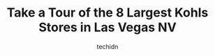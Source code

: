 ---
layout: ampstory
image: https://i0.wp.com/www.depkes.org/wp-content/uploads/2023/06/kohls-0-in-las-vegas-nv-1685965562.jpeg?resize=640,853
author: techidn
featured: false
description: Discover the impressive array of Kohls options in Las Vegas NV, where you can find 8 of the largest Kohls establishments in the area. From renowned classics to hidden gems, Las Vegas NV offe
title: Take a Tour of the 8 Largest Kohls Stores in Las Vegas NV
cover:
   title: Take a Tour of the 8 Largest Kohls Stores in Las Vegas NV
   subtitle: Rickpate
   background: https://www.depkes.org/wp-content/uploads/2023/06/kohls-0-in-las-vegas-nv-1685965562.jpeg

pages: 
 - layout: thirds
   top: <h1>#1 Kohls</h1>
   bottom: "<p>Great customer service, clean store, a pleasurable shopping experience.Update - even during hectic holiday hours the staff is courteous & helpful!</p>"
   background: https://www.depkes.org/wp-content/uploads/2023/06/kohls-1-in-las-vegas-nv-1685965562.jpeg
   backgroundblur: true
 - layout: thirds
   top: <h1>#2 Kohls</h1>
   bottom: "<p>4250 Blue Diamond Rd, Las Vegas, NV 89139, United States</p>"
   background: https://www.depkes.org/wp-content/uploads/2023/06/kohls-2-in-las-vegas-nv-1685965563.jpeg
   cta:
      link: https://www.depkes.org/blog/take-a-tour-of-the-8-largest-kohls-stores-in-las-vegas-nv/
      text: Take a Tour of the 8 Largest Kohls Stores in Las Vegas NV
 - layout: thirds
   top: <h1>#3 Kohls</h1>
   bottom: "<p>6650 N 5th St, North Las Vegas, NV 89084, United States</p>"
   background: https://www.depkes.org/wp-content/uploads/2023/06/kohls-3-in-las-vegas-nv-1685965563.jpeg
   cta:
      link: https://www.depkes.org/blog/take-a-tour-of-the-8-largest-kohls-stores-in-las-vegas-nv/
      text: Take a Tour of the 8 Largest Kohls Stores in Las Vegas NV
 - layout: thirds
   top: <h1>#4 Kohls</h1>
   bottom: "<p>6700 N Durango Dr, Las Vegas, NV 89149, United States</p>"
   background: https://images.unsplash.com/photo-1602536052359-ef94c21c5948?ixlib=rb-4.0.3&ixid=MnwxMjA3fDB8MHxwaG90by1wYWdlfHx8fGVufDB8fHx8&auto=format&fit=crop&w=640&h=853&q=80
   cta:
      link: https://www.depkes.org/blog/take-a-tour-of-the-8-largest-kohls-stores-in-las-vegas-nv/
      text: Take a Tour of the 8 Largest Kohls Stores in Las Vegas NV
 - layout: thirds
   top: <h1>#5 Kohls</h1>
   bottom: "<p>1300 S Nellis Blvd, Las Vegas, NV 89104, United States</p>"
   background: https://images.unsplash.com/photo-1614648718611-0635f29016cb?ixlib=rb-4.0.3&ixid=MnwxMjA3fDB8MHxwaG90by1wYWdlfHx8fGVufDB8fHx8&auto=format&fit=crop&w=640&h=853&q=80
   cta:
      link: https://www.depkes.org/blog/take-a-tour-of-the-8-largest-kohls-stores-in-las-vegas-nv/
      text: Take a Tour of the 8 Largest Kohls Stores in Las Vegas NV
 - layout: thirds
   top: <h1>#6 Kohls</h1>
   bottom: "<p>1316 W Sunset Rd, Henderson, NV 89014, United States</p>"
   background: https://images.unsplash.com/photo-1608501821300-4f99e58bba77?ixlib=rb-4.0.3&ixid=MnwxMjA3fDB8MHxwaG90by1wYWdlfHx8fGVufDB8fHx8&auto=format&fit=crop&w=640&h=853&q=80
   cta:
      link: https://www.depkes.org/blog/take-a-tour-of-the-8-largest-kohls-stores-in-las-vegas-nv/
      text: Take a Tour of the 8 Largest Kohls Stores in Las Vegas NV
 - layout: thirds
   top: <h1>#7 Kohls</h1>
   bottom: "<p>4265 S Grand Canyon Dr, Las Vegas, NV 89147, United States</p>"
   background: https://images.unsplash.com/photo-1533735380053-eb8d0759b24a?ixlib=rb-4.0.3&ixid=MnwxMjA3fDB8MHxwaG90by1wYWdlfHx8fGVufDB8fHx8&auto=format&fit=crop&w=640&h=853&q=80
   cta:
      link: https://www.depkes.org/blog/take-a-tour-of-the-8-largest-kohls-stores-in-las-vegas-nv/
      text: Take a Tour of the 8 Largest Kohls Stores in Las Vegas NV
 - layout: thirds
   middle: Continue reading...
   background: https://images.unsplash.com/photo-1489648022186-8f49310909a0?ixlib=rb-4.0.3&ixid=MnwxMjA3fDB8MHxwaG90by1wYWdlfHx8fGVufDB8fHx8&auto=format&fit=crop&w=640&h=853&q=80
   cta:
      link: https://www.depkes.org/blog/take-a-tour-of-the-8-largest-kohls-stores-in-las-vegas-nv/
      text: Take a Tour of the 8 Largest Kohls Stores in Las Vegas NV
      
---